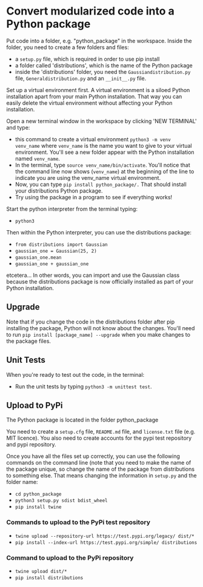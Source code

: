 # Convert modularized code into a Python package

Put code into a folder, e.g. "python_package" in the workspace. Inside the folder, you need to create a few folders and files:

* a `setup.py` file, which is required in order to use pip install
* a folder called 'distributions', which is the name of the Python package
* inside the 'distributions' folder, you need the `Gaussiandistribution.py` file, `Generaldistribution.py` and an `__init__.py` file.

Set up a virtual environment first. A virtual environment is a siloed Python installation apart from your main Python installation. That way you can easily delete the virtual environment without affecting your Python installation.

Open a new terminal window in the workspace by clicking 'NEW TERMINAL' and type:

* this command to create a virtual environment `python3 -m venv venv_name` where `venv_name` is the name you want to give to your virtual environment. You'll see a new folder appear with the Python installation named `venv_name`.
* In the terminal, type `source venv_name/bin/activate`. You'll notice that the command line now shows (`venv_name`) at the beginning of the line to indicate you are using the venv_name virtual environment.
* Now, you can type `pip install python_package/.` That should install your distributions Python package.
* Try using the package in a program to see if everything works!

Start the python interpreter from the terminal typing:

* `python3`

Then within the Python interpreter, you can use the distributions package:

* `from distributions import Gaussian`
* `gaussian_one = Gaussian(25, 2)`
* `gaussian_one.mean`
* `gaussian_one + gaussian_one`

etcetera... In other words, you can import and use the Gaussian class because the distributions package is now officially installed as part of your Python installation.

## Upgrade

Note that if you change the code in the distributions folder after pip installing the package, Python will not know about the changes. You'll need to run `pip install [package_name] --upgrade` when you make changes to the package files.

## Unit Tests

When you're ready to test out the code, in the terminal:

* Run the unit tests by typing `python3 -m unittest test`.

## Upload to PyPi

The Python package is located in the folder python_package

You need to create a `setup.cfg` file, `README.md` file, and `license.txt` file (e.g. MIT licence). You also need to create accounts for the pypi test repository and pypi repository.

Once you have all the files set up correctly, you can use the following commands on the command line (note that you need to make the name of the package unique, so change the name of the package from distributions to something else. That means changing the information in `setup.py` and the folder name:

* `cd python_package`
* `python3 setup.py sdist bdist_wheel`
* `pip install twine`

### Commands to upload to the PyPi test repository

* `twine upload --repository-url https://test.pypi.org/legacy/ dist/*`
* `pip install --index-url https://test.pypi.org/simple/ distributions`

### Command to upload to the PyPi repository

* `twine upload dist/*`
* `pip install distributions`
